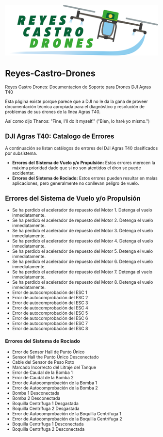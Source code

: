 ![Logotipo](./Reyes-Castro-Drones_LOGO.png "Bienvenidos!")

# Reyes-Castro-Drones
Reyes Castro Drones: Documentacion de Soporte para Drones DJI Agras T40

Esta página existe porque parece que a DJI no le da la gana de proveer documentación técnica apropiada para el diagnóstico y resolución de problemas de sus drones de la línea Agras T40. 

Así como dijo Thanos: "Fine, I'll do it myself." ("Bien, lo haré yo mismo.")

## DJI Agras T40: Catalogo de Errores

A continuación se listan catálogos de errores del DJI Agras T40 clasificados por subsistema. 
* **Errores del Sistema de Vuelo y/o Propulsión:** Estos errores merecen la máxima prioridad dado que si no son atentidos el dron se puede accidentar.
* **Errores del Sistema de Rociado:** Estos errores pueden resultar en malas aplicaciones, pero generalmente no conllevan peligro de vuelo. 

## Errores del Sistema de Vuelo y/o Propulsión
* Se ha perdido el acelerador de repuesto del Motor 1. Detenga el vuelo inmediatamente.
* Se ha perdido el acelerador de repuesto del Motor 2. Detenga el vuelo inmediatamente.
* Se ha perdido el acelerador de repuesto del Motor 3. Detenga el vuelo inmediatamente.
* Se ha perdido el acelerador de repuesto del Motor 4. Detenga el vuelo inmediatamente.
* Se ha perdido el acelerador de repuesto del Motor 5. Detenga el vuelo inmediatamente.
* Se ha perdido el acelerador de repuesto del Motor 6. Detenga el vuelo inmediatamente.
* Se ha perdido el acelerador de repuesto del Motor 7. Detenga el vuelo inmediatamente.
* Se ha perdido el acelerador de repuesto del Motor 8. Detenga el vuelo inmediatamente.
* Error de autocomprobación del ESC 1
* Error de autocomprobación del ESC 2
* Error de autocomprobación del ESC 3
* Error de autocomprobación del ESC 4
* Error de autocomprobación del ESC 5
* Error de autocomprobación del ESC 6
* Error de autocomprobación del ESC 7
* Error de autocomprobación del ESC 8

### Errores del Sistema de Rociado
* Error de Sensor Hall de Punto Único
* Sensor Hall the Punto Único Desconectado
* Cable del Sensor de Peso Roto
* Marcado Incorrecto del Litraje del Tanque
* Error de Caudal de la Bomba 1
* Error de Caudal de la Bomba 2
* Error de Autocomprobación de la Bomba 1
* Error de Autocomprobación de la Bomba 2
* Bomba 1 Desconectada
* Bomba 2 Desconectada
* Boquilla Centrífuga 1 Desgastada
* Boquilla Centrífuga 2 Desgastada
* Error de Autocomprobación de la Boquilla Centrífuga 1
* Error de Autocomprobación de la Boquilla Centrífuga 2
* Boquilla Centrífuga 1 Desconectada
* Boquilla Centrífuga 2 Desconectada
